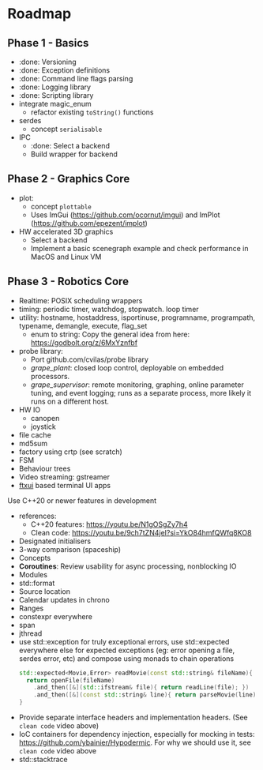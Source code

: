 # Roadmap

## Phase 1 - Basics
- :done: Versioning
- :done: Exception definitions
- :done: Command line flags parsing
- :done: Logging library
- :done: Scripting library
- integrate magic_enum
  - refactor existing `toString()` functions
- serdes
  - concept `serialisable`
- IPC
  - :done: Select a backend
  - Build wrapper for backend

## Phase 2 - Graphics Core
- plot:
  - concept `plottable`
  - Uses ImGui (https://github.com/ocornut/imgui) and ImPlot (https://github.com/epezent/implot)
- HW accelerated 3D graphics
  - Select a backend
  - Implement a basic scenegraph example and check performance in MacOS and Linux VM

## Phase 3 - Robotics Core

- Realtime: POSIX scheduling wrappers
- timing: periodic timer, watchdog, stopwatch. loop timer
- utility: hostname, hostaddress, isportinuse, programname, programpath, typename, demangle, execute, flag_set
  - enum to string: Copy the general idea from here: https://godbolt.org/z/6MxYznfbf
- probe library:
  - Port github.com/cvilas/probe library
  - *grape_plant*: closed loop control, deployable on embedded processors.
  - *grape_supervisor*: remote monitoring, graphing, online parameter tuning, and event logging; runs as a separate process, more likely it runs on a different host.
- HW IO
  - canopen
  - joystick
- file cache
- md5sum  
- factory using crtp (see scratch)
- FSM
- Behaviour trees
- Video streaming: gstreamer
- [ftxui](https://github.com/ArthurSonzogni/FTXUI) based terminal UI apps 

Use C++20 or newer features in development

- references:
  - C++20 features: https://youtu.be/N1gOSgZy7h4
  - Clean code: https://youtu.be/9ch7tZN4jeI?si=YkO84hmfQWfq8KO8
- Designated initialisers
- 3-way comparison (spaceship)
- Concepts
- **Coroutines**: Review usability for async processing, nonblocking IO
- Modules
- std::format
- Source location
- Calendar updates in chrono
- Ranges
- constexpr everywhere
- span
- jthread
- use std::exception for truly exceptional errors, use std::expected everywhere else for expected exceptions (eg: error opening a file, serdes error, etc) and compose using monads to chain operations
  ```c++
  std::expected<Movie,Error> readMovie(const std::string& fileName){
    return openFile(fileName)
      .and_then([&](std::ifstream& file){ return readLine(file); })
      .and_then([&](const std::string& line){ return parseMovie(line); });
  }
  ```
- Provide separate interface headers and implementation headers. (See `clean code` video above)
- IoC containers for dependency injection, especially for mocking in tests: https://github.com/ybainier/Hypodermic. For why we should use it, see `clean code` video above
- std::stacktrace
